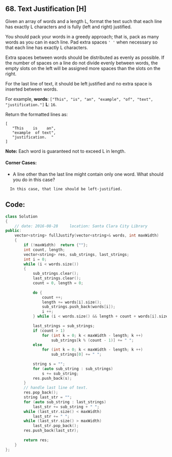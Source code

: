 ## 68. Text Justification [H]
Given an array of words and a length L, format the text such that each line has exactly L characters and is fully (left and right) justified.

You should pack your words in a greedy approach; that is, pack as many words as you can in each line. Pad extra spaces `' '` when necessary so that each line has exactly L characters.

Extra spaces between words should be distributed as evenly as possible. If the number of spaces on a line do not divide evenly between words, the empty slots on the left will be assigned more spaces than the slots on the right.

For the last line of text, it should be left justified and no extra space is inserted between words.

For example,
**words**: `["This", "is", "an", "example", "of", "text", "justification."]`
**L**: `16`.

Return the formatted lines as:
```
[
   "This    is    an",
   "example  of text",
   "justification.  "
]
```
**Note:** Each word is guaranteed not to exceed L in length.


#### Corner Cases:
- A line other than the last line might contain only one word. What should you do in this case?
```
  In this case, that line should be left-justified.
```

## Code:
```c++
class Solution 
{
    // date: 2016-08-28     location: Santa Clara City Library
public:
    vector<string> fullJustify(vector<string>& words, int maxWidth) 
    {
        if (!maxWidth)  return {""};
        int count, length;
        vector<string> res, sub_strings, last_strings;
        int i = 0;
        while (i < words.size())
        {
            sub_strings.clear();
            last_strings.clear();
            count = 0, length = 0;
            
            do {
                count ++;
                length += words[i].size();
                sub_strings.push_back(words[i]);
                i ++;
            } while (i < words.size() && length + count + words[i].size() <= maxWidth);
            
            last_strings = sub_strings;
            if (count > 1)
                for (int k = 0; k < maxWidth - length; k ++)
                    sub_strings[k % (count - 1)] += " ";
            else
                for (int k = 0; k < maxWidth - length; k ++)
                    sub_strings[0] += " ";
            
            string s = "";
            for (auto sub_string : sub_strings) 
                s += sub_string;
            res.push_back(s);
        }
        // handle last line of text.
        res.pop_back();
        string last_str = "";
        for (auto sub_string : last_strings) 
            last_str += sub_string + " ";
        while (last_str.size() < maxWidth)
            last_str += " ";
        while (last_str.size() > maxWidth)
            last_str.pop_back();
        res.push_back(last_str);
        
        return res;
    }
};
```
